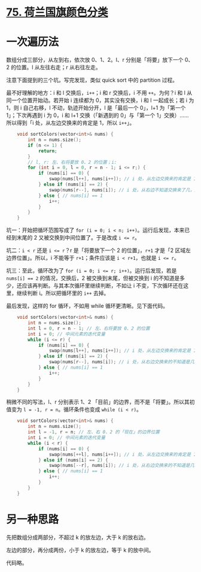 # [75. 荷兰国旗颜色分类](https://leetcode.cn/problems/sort-colors)

# 一次遍历法

数组分成三部分，从左到右，依次放 0、1、2。l、r 分别是「将要」放下一个 0、2 的位置。l 从左往右走；r 从右往左走。

注意下面提到的三个坑。写完发现，类似 quick sort 中的 partition 过程。

最不好理解的地方：i 和 l 交换后，`i++`；i 和 r 交换后，i 不用 `++`。为何？i 和 l 从同一个位置开始动。若开始 i 连续都为 0，其实没有交换，i 和 l 一起成长；若 i 为 1，则 i 自己右移，l 不动，轨迹开始分开，l 是「最后一个 0」，l+1 为「第一个 1」；下次再遇到 i 为 0，i 和 l+1 交换（「新遇到的 0」与「第一个 1」交换）…… 所以得到「i 处，从左边交换来的肯定是 1，所以 `i++`」。

```cpp
    void sortColors(vector<int>& nums) {
        int n = nums.size();
        if (n <= 1) {
            return;
        }
        // l, r: 左、右将要放 0、2 的位置；i:
        for (int i = 0, l = 0, r = n - 1; i <= r;) {
            if (nums[i] == 0) {
                swap(nums[l++], nums[i++]); // i 处，从左边交换来的肯定是 1，放在 i 这里没问题，所以 i++
            } else if (nums[i] == 2) {
                swap(nums[r--], nums[i]); // i 处，从右边不知道交换来了几，所以 i 不变，下次循环继续处理 i
            } else { // nums[i] == 1
                i++;
            }
        }
    }
```

坑一：开始把循环范围写成了 `for (i = 0; i < n; i++)`。运行后发现，本来已经到末尾的 2 又被交换到中间位置了。于是改成 `i <= r`。

坑二：`i < r` 还是 `i <= r`？r 是「将要放下一个 2 的位置」，`r+1` 才是「2 区域左边界位置」。所以，i 不能等于 `r+1`；条件应该是 `i < r+1`，也就是 `i <= r`。

坑三：至此，循环改为了 `for (i = 0; i <= r; i++)`。运行后发现，若是 `nums[i] == 2` 的情况，交换后，2 被交换到末尾，但被交换到 i 的不知道是多少，还应该再判断。与其本次循环里继续判断，不如让 i 不变，下次循环还在这里，继续判断 i。所以把循环里的 `i++` 去掉。

最后发现，这样的 for 循环，不如用 while 循环更清晰。见下面代码。

```cpp
    void sortColors(vector<int>& nums) {
        int n = nums.size();
        int l = 0, r = n - 1; // 左、右将要放 0、2 的位置
        int i = 0; // 中间元素的迭代变量
        while (i <= r) {
            if (nums[i] == 0) {
                swap(nums[l++], nums[i++]); // i 处，从左边交换来的肯定是 1，放在 i 这里没问题，所以 i++
            } else if (nums[i] == 2) {
                swap(nums[r--], nums[i]); // i 处，从右边交换来的不知道是几，所以 i 不变，下次循环继续处理 i
            } else { // nums[i] == 1
                i++;
            }
        }
    }
```

稍微不同的写法，l、r 分别表示 1、2 「目前」的边界，而不是「将要」。所以其初值变为 `l = -1, r = n`。循环条件也变成 `while (i < r)`。

```cpp
    void sortColors(vector<int>& nums) {
        int n = nums.size();
        int l = -1, r = n; // 左、右 0、2 的「现在」的边界位置
        int i = 0; // 中间元素的迭代变量
        while (i < r) {
            if (nums[i] == 0) {
                swap(nums[++l], nums[i++]); // i 处，从左边交换来的肯定是 1，放在 i 这里没问题，所以 i++
            } else if (nums[i] == 2) {
                swap(nums[--r], nums[i]); // i 处，从右边交换来的不知道是几，所以 i 不变，下次循环继续处理 i
            } else { // nums[i] == 1
                i++;
            }
        }
    }
```

# 另一种思路

先把数组分成两部分，不超过 k 的放左边，大于 k 的放右边。

左边的部分，再分成两份，小于 k 的放左边，等于 k 的放中间。

代码略。

